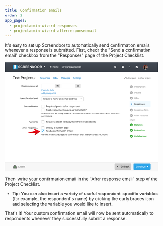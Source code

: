 ```yaml
---
title: Confirmation emails
order: 3
app_pages:
  - projectadmin-wizard-responses
  - projectadmin-wizard-afterresponseemail
---
```


It's easy to set up Screendoor to automatically send confirmation emails whenever a response is submitted. First, check the "Send a confirmation email" checkbox from the "Responses" page of the Project Checklist.

![send a confirmation email](../images/send_confirmation_email.png)

Then, write your confirmation email in the "After response email" step of the Project Checklist.

- Tip: You can also insert a variety of useful respondent-specific variables (for example, the respondent's name) by clicking the curly braces icon and selecting the variable you would like to insert.

That's it! Your custom confirmation email will now be sent automatically to respondents whenever they successfully submit a response.
